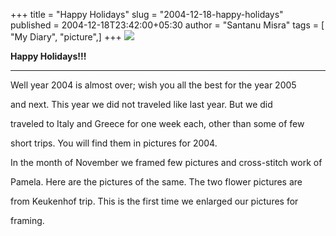 +++
title = "Happy Holidays"
slug = "2004-12-18-happy-holidays"
published = 2004-12-18T23:42:00+05:30
author = "Santanu Misra"
tags = [ "My Diary", "picture",]
+++
[![](../images/thumbnails/2004-12-18-happy-holidays-frames-paris.jpg)](../images/2004-12-18-happy-holidays-frames-paris.jpg)  

  

  

**Happy Holidays!!!**
---------------------

Well year 2004 is almost over; wish you all the best for the year 2005
and next. This year we did not traveled like last year. But we did
traveled to Italy and Greece for one week each, other than some of few
short trips. You will find them in pictures for 2004.

In the month of November we framed few pictures and cross-stitch work of
Pamela. Here are the pictures of the same. The two flower pictures are
from Keukenhof trip. This is the first time we enlarged our pictures for
framing.
